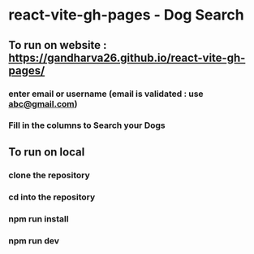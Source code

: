 # react-vite-gh-pages - Dog Search

## To run on website : https://gandharva26.github.io/react-vite-gh-pages/
### enter email or username (email is validated : use abc@gmail.com)
### Fill in the columns to Search your Dogs



## To run on local
### clone the repository
### cd into the repository
### npm run install
### npm run dev
